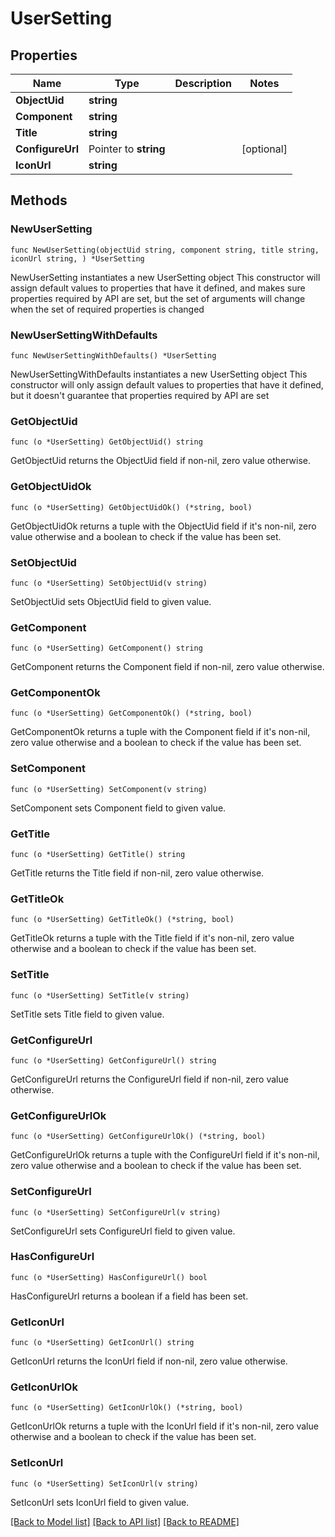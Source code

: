 # UserSetting

## Properties

Name | Type | Description | Notes
------------ | ------------- | ------------- | -------------
**ObjectUid** | **string** |  | 
**Component** | **string** |  | 
**Title** | **string** |  | 
**ConfigureUrl** | Pointer to **string** |  | [optional] 
**IconUrl** | **string** |  | 

## Methods

### NewUserSetting

`func NewUserSetting(objectUid string, component string, title string, iconUrl string, ) *UserSetting`

NewUserSetting instantiates a new UserSetting object
This constructor will assign default values to properties that have it defined,
and makes sure properties required by API are set, but the set of arguments
will change when the set of required properties is changed

### NewUserSettingWithDefaults

`func NewUserSettingWithDefaults() *UserSetting`

NewUserSettingWithDefaults instantiates a new UserSetting object
This constructor will only assign default values to properties that have it defined,
but it doesn't guarantee that properties required by API are set

### GetObjectUid

`func (o *UserSetting) GetObjectUid() string`

GetObjectUid returns the ObjectUid field if non-nil, zero value otherwise.

### GetObjectUidOk

`func (o *UserSetting) GetObjectUidOk() (*string, bool)`

GetObjectUidOk returns a tuple with the ObjectUid field if it's non-nil, zero value otherwise
and a boolean to check if the value has been set.

### SetObjectUid

`func (o *UserSetting) SetObjectUid(v string)`

SetObjectUid sets ObjectUid field to given value.


### GetComponent

`func (o *UserSetting) GetComponent() string`

GetComponent returns the Component field if non-nil, zero value otherwise.

### GetComponentOk

`func (o *UserSetting) GetComponentOk() (*string, bool)`

GetComponentOk returns a tuple with the Component field if it's non-nil, zero value otherwise
and a boolean to check if the value has been set.

### SetComponent

`func (o *UserSetting) SetComponent(v string)`

SetComponent sets Component field to given value.


### GetTitle

`func (o *UserSetting) GetTitle() string`

GetTitle returns the Title field if non-nil, zero value otherwise.

### GetTitleOk

`func (o *UserSetting) GetTitleOk() (*string, bool)`

GetTitleOk returns a tuple with the Title field if it's non-nil, zero value otherwise
and a boolean to check if the value has been set.

### SetTitle

`func (o *UserSetting) SetTitle(v string)`

SetTitle sets Title field to given value.


### GetConfigureUrl

`func (o *UserSetting) GetConfigureUrl() string`

GetConfigureUrl returns the ConfigureUrl field if non-nil, zero value otherwise.

### GetConfigureUrlOk

`func (o *UserSetting) GetConfigureUrlOk() (*string, bool)`

GetConfigureUrlOk returns a tuple with the ConfigureUrl field if it's non-nil, zero value otherwise
and a boolean to check if the value has been set.

### SetConfigureUrl

`func (o *UserSetting) SetConfigureUrl(v string)`

SetConfigureUrl sets ConfigureUrl field to given value.

### HasConfigureUrl

`func (o *UserSetting) HasConfigureUrl() bool`

HasConfigureUrl returns a boolean if a field has been set.

### GetIconUrl

`func (o *UserSetting) GetIconUrl() string`

GetIconUrl returns the IconUrl field if non-nil, zero value otherwise.

### GetIconUrlOk

`func (o *UserSetting) GetIconUrlOk() (*string, bool)`

GetIconUrlOk returns a tuple with the IconUrl field if it's non-nil, zero value otherwise
and a boolean to check if the value has been set.

### SetIconUrl

`func (o *UserSetting) SetIconUrl(v string)`

SetIconUrl sets IconUrl field to given value.



[[Back to Model list]](../README.md#documentation-for-models) [[Back to API list]](../README.md#documentation-for-api-endpoints) [[Back to README]](../README.md)


